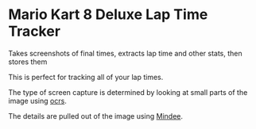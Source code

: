 # Mario Kart 8 Deluxe Lap Time Tracker
Takes screenshots of final times, extracts lap time and other stats, then stores them

This is perfect for tracking all of your lap times.

The type of screen capture is determined by looking at small parts of the image using [ocrs](https://github.com/robertknight/ocrs).

The details are pulled out of the image using [Mindee](https://platform.mindee.com/).